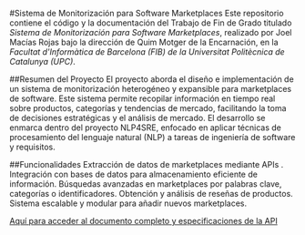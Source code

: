 #Sistema de Monitorización para Software Marketplaces
Este repositorio contiene el código y la documentación del Trabajo de Fin de Grado titulado *Sistema de Monitorización para Software Marketplaces*, 
realizado por Joel Macías Rojas bajo la dirección de Quim Motger de la Encarnación, en la *Facultat d'Informàtica de Barcelona (FIB) de la Universitat Politècnica de Catalunya (UPC)*.

##Resumen del Proyecto
El proyecto aborda el diseño e implementación de un sistema de monitorización heterogéneo y expansible para marketplaces de software. Este sistema permite recopilar información en tiempo real sobre productos, categorías y tendencias de mercado, facilitando la toma de decisiones estratégicas y el análisis de mercado. El desarrollo se enmarca dentro del proyecto NLP4SRE, enfocado en aplicar técnicas de procesamiento del lenguaje natural (NLP) a tareas de ingeniería de software y requisitos.

##Funcionalidades
Extracción de datos de marketplaces mediante APIs .
Integración con bases de datos para almacenamiento eficiente de información.
Búsquedas avanzadas en marketplaces por palabras clave, categorías o identificadores.
Obtención y análisis de reseñas de productos.
Sistema escalable y modular para añadir nuevos marketplaces.

[Aquí para acceder al documento completo y especificaciones de la API](https://upcommons.upc.edu/bitstream/handle/2117/412036/188375.pdf?sequence=2&isAllowed=y)
